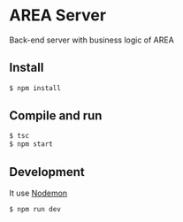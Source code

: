 # AREA Server

Back-end server with business logic of AREA

## Install

```bash
$ npm install
```

## Compile and run

```bash
$ tsc
$ npm start
```

## Development

It use [Nodemon](https://nodemon.io/)
```bash
$ npm run dev
```
